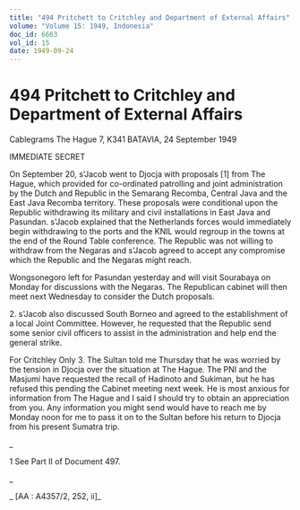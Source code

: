 ```yaml
---
title: "494 Pritchett to Critchley and Department of External Affairs"
volume: "Volume 15: 1949, Indonesia"
doc_id: 6663
vol_id: 15
date: 1949-09-24
---
```


# 494 Pritchett to Critchley and Department of External Affairs

Cablegrams The Hague 7, K341 BATAVIA, 24 September 1949

IMMEDIATE SECRET

On September 20, s'Jacob went to Djocja with proposals [1] from The Hague, which provided for co-ordinated patrolling and joint administration by the Dutch and Republic in the Semarang Recomba, Central Java and the East Java Recomba territory. These proposals were conditional upon the Republic withdrawing its military and civil installations in East Java and Pasundan. s'Jacob explained that the Netherlands forces would immediately begin withdrawing to the ports and the KNIL would regroup in the towns at the end of the Round Table conference. The Republic was not willing to withdraw from the Negaras and s'Jacob agreed to accept any compromise which the Republic and the Negaras might reach.

Wongsonegoro left for Pasundan yesterday and will visit Sourabaya on Monday for discussions with the Negaras. The Republican cabinet will then meet next Wednesday to consider the Dutch proposals.

2\. s'Jacob also discussed South Borneo and agreed to the establishment of a local Joint Committee. However, he requested that the Republic send some senior civil officers to assist in the administration and help end the general strike.

For Critchley Only 3. The Sultan told me Thursday that he was worried by the tension in Djocja over the situation at The Hague. The PNI and the Masjumi have requested the recall of Hadinoto and Sukiman, but he has refused this pending the Cabinet meeting next week. He is most anxious for information from The Hague and I said I should try to obtain an appreciation from you. Any information you might send would have to reach me by Monday noon for me to pass it on to the Sultan before his return to Djocja from his present Sumatra trip.

_

1 See Part II of Document 497.

_

_ [AA : A4357/2, 252, ii]_
